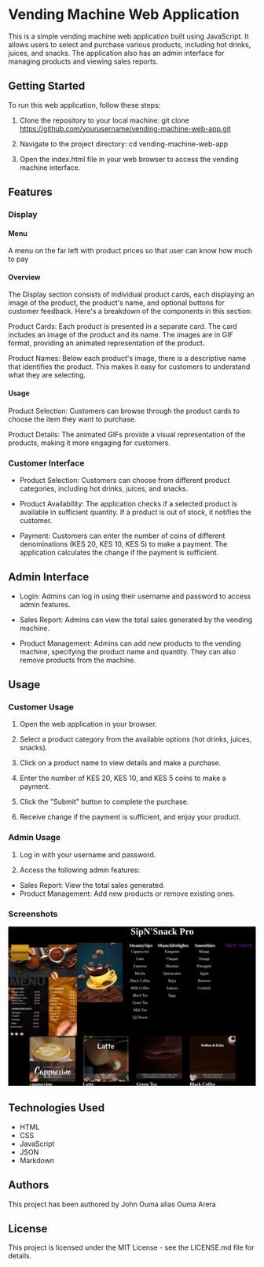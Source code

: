 
# Vending Machine Web Application
This is a simple vending machine web application built using JavaScript. It allows users to select and purchase various products, including hot drinks, juices, and snacks. The application also has an admin interface for managing products and viewing sales reports.

## Getting Started
To run this web application, follow these steps:

1. Clone the repository to your local machine:
git clone https://github.com/yourusername/vending-machine-web-app.git

2. Navigate to the project directory:
cd vending-machine-web-app

3. Open the index.html file in your web browser to access the vending machine interface.

## Features

### Display

#### Menu
A menu on the far left with product prices so that user can know how much to pay
#### Overview
The Display section consists of individual product cards, each displaying an image of the product, the product's name, and optional buttons for customer feedback. Here's a breakdown of the components in this section:

Product Cards: Each product is presented in a separate card. The card includes an image of the product and its name. The images are in GIF format, providing an animated representation of the product.

Product Names: Below each product's image, there is a descriptive name that identifies the product. This makes it easy for customers to understand what they are selecting.

#### Usage
Product Selection: Customers can browse through the product cards to choose the item they want to purchase.

Product Details: The animated GIFs provide a visual representation of the products, making it more engaging for customers.

### Customer Interface
- Product Selection: Customers can choose from different product categories, including hot drinks, juices, and snacks.

- Product Availability: The application checks if a selected product is available in sufficient quantity. If a product is out of stock, it notifies the customer.

- Payment: Customers can enter the number of coins of different denominations (KES 20, KES 10, KES 5) to make a payment. The application calculates the change if the payment is sufficient.

## Admin Interface
- Login: Admins can log in using their username and password to access admin features.

- Sales Report: Admins can view the total sales generated by the vending machine.

- Product Management: Admins can add new products to the vending machine, specifying the product name and quantity. They can also remove products from the machine.

## Usage
### Customer Usage
1. Open the web application in your browser.

2. Select a product category from the available options (hot drinks, juices, snacks).

3. Click on a product name to view details and make a purchase.

4. Enter the number of KES 20, KES 10, and KES 5 coins to make a payment.

5. Click the "Submit" button to complete the purchase.

6. Receive change if the payment is sufficient, and enjoy your product.

### Admin Usage
1. Log in with your username and password.

2. Access the following admin features:

- Sales Report: View the total sales generated.
- Product Management: Add new products or remove existing ones.
### Screenshots
![User Interface](./images/user.png)

## Technologies Used
- HTML
- CSS
- JavaScript
- JSON
- Markdown

## Authors
This project has been authored by John Ouma alias Ouma Arera

## License
This project is licensed under the MIT License - see the LICENSE.md file for details.